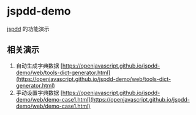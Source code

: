 # jspdd-demo
[jspdd](https://github.com/openjavascript/jspdd) 的功能演示

## 相关演示

  1. 自动生成字典数据
  [https://openjavascript.github.io/jspdd-demo/web/tools-dict-generator.html](https://openjavascript.github.io/jspdd-demo/web/tools-dict-generator.html)
  1. 手动设置字典数据
  [https://openjavascript.github.io/jspdd-demo/web/demo-case1.html](https://openjavascript.github.io/jspdd-demo/web/demo-case1.html)

